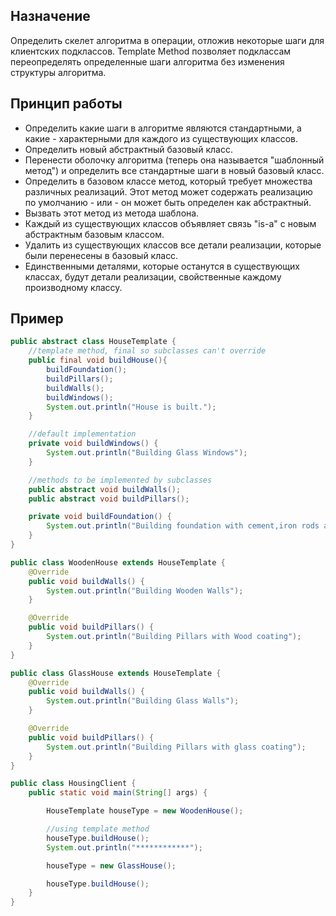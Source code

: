## Назначение

Определить скелет алгоритма в операции, отложив некоторые шаги для клиентских подклассов. Template Method позволяет подклассам переопределять определенные шаги алгоритма без изменения структуры алгоритма.

## Принцип работы

- Определить какие шаги в алгоритме являются стандартными, а какие - характерными для каждого из существующих классов.
- Определить новый абстрактный базовый класс.
- Перенести оболочку алгоритма (теперь она называется "шаблонный метод") и определить все стандартные шаги в новый базовый класс.
- Определить в базовом классе метод, который требует множества различных реализаций. Этот метод может содержать реализацию по умолчанию - или - он может быть определен как абстрактный.
- Вызвать этот метод из метода шаблона.
- Каждый из существующих классов объявляет связь "is-a" с новым абстрактным базовым классом.
- Удалить из существующих классов все детали реализации, которые были перенесены в базовый класс.
- Единственными деталями, которые останутся в существующих классах, будут детали реализации, свойственные каждому производному классу.

## Пример

```java
public abstract class HouseTemplate {
	//template method, final so subclasses can't override
	public final void buildHouse(){
		buildFoundation();
		buildPillars();
		buildWalls();
		buildWindows();
		System.out.println("House is built.");
	}

	//default implementation
	private void buildWindows() {
		System.out.println("Building Glass Windows");
	}

	//methods to be implemented by subclasses
	public abstract void buildWalls();
	public abstract void buildPillars();

	private void buildFoundation() {
		System.out.println("Building foundation with cement,iron rods and sand");
	}
}

public class WoodenHouse extends HouseTemplate {
	@Override
	public void buildWalls() {
		System.out.println("Building Wooden Walls");
	}

	@Override
	public void buildPillars() {
		System.out.println("Building Pillars with Wood coating");
	}
}

public class GlassHouse extends HouseTemplate {
	@Override
	public void buildWalls() {
		System.out.println("Building Glass Walls");
	}

	@Override
	public void buildPillars() {
		System.out.println("Building Pillars with glass coating");
	}
}

public class HousingClient {
	public static void main(String[] args) {

		HouseTemplate houseType = new WoodenHouse();

		//using template method
		houseType.buildHouse();
		System.out.println("************");

		houseType = new GlassHouse();

		houseType.buildHouse();
	}
}
```
